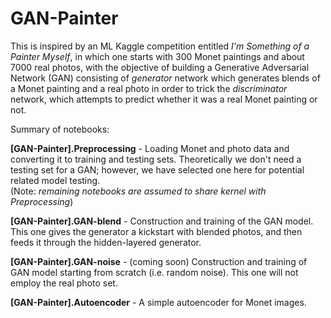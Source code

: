 # GAN-Painter

This is inspired by an ML Kaggle competition entitled *I'm Something of a Painter Myself*, in which one starts with 300 Monet paintings and about 7000 real photos, with the objective of building a Generative Adversarial Network (GAN) consisting of *generator* network which generates blends of a Monet painting and a real photo in order to trick the *discriminator* network, which attempts to predict whether it was a real Monet painting or not. 

Summary of notebooks:

**[GAN-Painter].Preprocessing** - Loading Monet and photo data and converting it to training and testing sets.  Theoretically we don't need a testing set for a GAN; however, we have selected one here for potential related model testing.<br>
(Note: *remaining notebooks are assumed to share kernel with Preprocessing*)

**[GAN-Painter].GAN-blend** - Construction and training of the GAN model.  This one gives the generator a kickstart with blended photos, and then feeds it through the hidden-layered generator.  

**[GAN-Painter].GAN-noise** - (coming soon)  Construction and training of GAN model starting from scratch (i.e. random noise).  This one will not employ the real photo set.

**[GAN-Painter].Autoencoder** - A simple autoencoder for Monet images.
